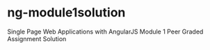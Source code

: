 # ng-module1solution
Single Page Web Applications with AngularJS Module 1 Peer Graded Assignment Solution
